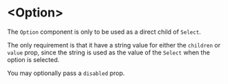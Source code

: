 # \<Option\>

The `Option` component is only to be used as a direct child of `Select`.

The only requirement is that it have a string value for either the `children` or `value` prop, since the string is used as the value of the `Select` when the option is selected.

You may optionally pass a `disabled` prop.
